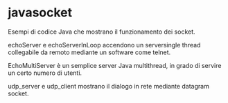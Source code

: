 # javasocket

Esempi di codice Java che mostrano il funzionamento dei socket.

echoServer e echoServerInLoop accendono un serversingle thread collegabile da remoto mediante un software come telnet.

EchoMultiServer è un semplice server Java multithread, in grado di servire un certo numero di utenti.

udp_server e udp_client mostrano il dialogo in rete mediante datagram socket.

